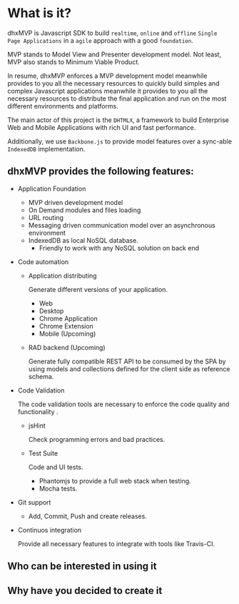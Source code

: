 
# What is it?

dhxMVP is Javascript SDK to build `realtime`, `online` and `offline` `Single Page Applications` in a `agile` approach with a good `foundation`.

MVP stands to Model View and Presenter development model. Not least, MVP also stands to Minimum Viable Product.

In resume, dhxMVP enforces a MVP development model meanwhile provides to you all the necessary resources to quickly build simples and complex Javascript applications meanwhile it provides to you all the necessary resources to distribute the final application and run on the most different environments and platforms.

The main actor of this project is the `DHTMLX`, a framework to build Enterprise Web and Mobile Applications with rich UI and fast performance.

Additionally, we use `Backbone.js` to provide model features over a sync-able `IndexedDB` implementation.


## dhxMVP provides the following features:

- Application Foundation
	- MVP driven development model
	- On Demand modules and files loading
	- URL routing
	- Messaging driven communication model over an asynchronous environment
	- IndexedDB as local NoSQL database.
		- Friendly to work with any NoSQL solution on back end

- Code automation

	- Application distributing

		Generate different versions of your application.

		- Web
		- Desktop
		- Chrome Application
		- Chrome Extension
		- Mobile (Upcoming)

	- RAD backend (Upcoming)

		Generate fully compatible REST API to be consumed by the SPA by using models and collections defined for the client side as reference schema.

- Code Validation
	
	The code validation tools are necessary to enforce the code quality and functionality .

	- jsHint

		Check programming errors and bad practices.

	- Test Suite

		Code and UI tests.

		- Phantomjs to provide a full web stack when testing.
		- Mocha tests.

- Git support
	- Add, Commit, Push and create releases.

- Continuos integration
	
	Provide all necessary features to integrate with tools like Travis-CI.

## Who can be interested in using it
## Why have you decided to create it
